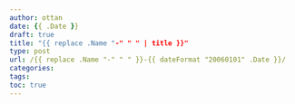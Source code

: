 ```yaml
---
author: ottan
date: {{ .Date }}
draft: true
title: "{{ replace .Name "-" " " | title }}"
type: post
url: /{{ replace .Name "-" " " }}-{{ dateFormat "20060101" .Date }}/
categories:
tags:
toc: true
---
```


